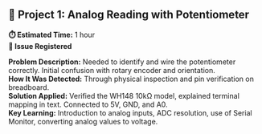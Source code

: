 ## 🔹 Project 1: Analog Reading with Potentiometer
**⏱️ Estimated Time:** 1 hour  
**📌 Issue Registered**

**Problem Description:** Needed to identify and wire the potentiometer correctly. Initial confusion with rotary encoder and orientation.  
**How It Was Detected:** Through physical inspection and pin verification on breadboard.  
**Solution Applied:** Verified the WH148 10kΩ model, explained terminal mapping in text. Connected to 5V, GND, and A0.  
**Key Learning:** Introduction to analog inputs, ADC resolution, use of Serial Monitor, converting analog values to voltage.  
